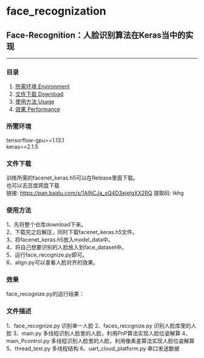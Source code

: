 # face_recognization
## Face-Recognition：人脸识别算法在Keras当中的实现
---

### 目录
1. [所需环境 Environment](#所需环境)
2. [文件下载 Download](#文件下载)
3. [使用方法 Usage](#使用方法)
4. [效果 Performance](#Reference)

### 所需环境
tensorflow-gpu==1.13.1  
keras==2.1.5  

### 文件下载
训练所需的facenet_keras.h5可以在Release里面下载。  
也可以去百度网盘下载  
链接: https://pan.baidu.com/s/1A9jCJa_sQ4D3ejelgXX2RQ 提取码: tkhg  
### 使用方法
1、先将整个仓库download下来。  
2、下载完之后解压，同时下载facenet_keras.h5文件。  
3、将facenet_keras.h5放入model_data中。  
4、将自己想要识别的人脸放入到face_dataset中。  
5、运行face_recognize.py即可。  
6、align.py可以查看人脸对齐的效果。  
### 效果
face_recognize.py的运行结果：  

### 文件描述
1、face_recognize.py 识别单一人脸
2、faces_recognize.py  识别人脸库里的人脸
3、main.py 多线程识别人脸里的人脸，利用PnP算法实现人脸位姿解算
4、main_Pcontrol.py 多线程识别人脸里的人脸，利用像素差算法实现人脸位姿解算
5、thread_test.py 多线程结构
6、uart_cloud_platform.py 串口发送数据
